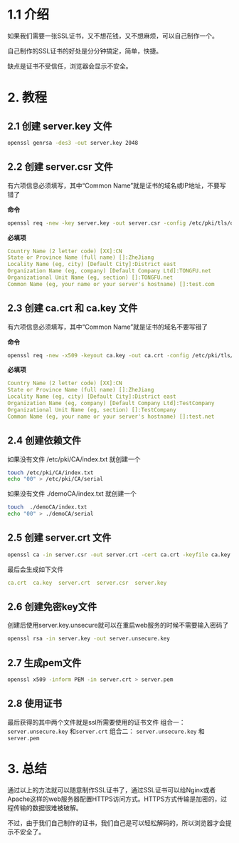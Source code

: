# 1.1 介绍

如果我们需要一张SSL证书，又不想花钱，又不想麻烦，可以自己制作一个。

自己制作的SSL证书的好处是分分钟搞定，简单，快捷。

缺点是证书不受信任，浏览器会显示不安全。

# 2. 教程

## 2.1 创建 server.key 文件
```sh
openssl genrsa -des3 -out server.key 2048
```

## 2.2 创建 server.csr 文件
有六项信息必须填写，其中“Common Name”就是证书的域名或IP地址，不要写错了

**命令**
```sh
openssl req -new -key server.key -out server.csr -config /etc/pki/tls/openssl.cnf
```

**必填项**
```yml
Country Name (2 letter code) [XX]:CN
State or Province Name (full name) []:ZheJiang
Locality Name (eg, city) [Default City]:District east
Organization Name (eg, company) [Default Company Ltd]:TONGFU.net
Organizational Unit Name (eg, section) []:TONGFU.net
Common Name (eg, your name or your server's hostname) []:test.com
```

## 2.3 创建 ca.crt 和 ca.key 文件
有六项信息必须填写，其中“Common Name”就是证书的域名不要写错了

**命令**
```sh
openssl req -new -x509 -keyout ca.key -out ca.crt -config /etc/pki/tls/openssl.cnf
```

**必填项**
```yml
Country Name (2 letter code) [XX]:CN
State or Province Name (full name) []:ZheJiang
Locality Name (eg, city) [Default City]:District east
Organization Name (eg, company) [Default Company Ltd]:TestCompany
Organizational Unit Name (eg, section) []:TestCompany
Common Name (eg, your name or your server's hostname) []:test.net
```
## 2.4 创建依赖文件
如果没有文件 /etc/pki/CA/index.txt 就创建一个
```sh
touch /etc/pki/CA/index.txt
echo "00" > /etc/pki/CA/serial
```
如果没有文件  ./demoCA/index.txt 就创建一个
```sh
touch  ./demoCA/index.txt
echo "00" > ./demoCA/serial

```
## 2.5 创建 server.crt 文件
```sh
openssl ca -in server.csr -out server.crt -cert ca.crt -keyfile ca.key -config /etc/pki/tls/openssl.cnf
```
最后会生成如下文件
```yml
ca.crt  ca.key  server.crt  server.csr  server.key
```

## 2.6 创建免密key文件
创建后使用server.key.unsecure就可以在重启web服务的时候不需要输入密码了
```sh
openssl rsa -in server.key -out server.unsecure.key
```
## 2.7 生成pem文件
```sh
openssl x509 -inform PEM -in server.crt > server.pem
```

## 2.8 使用证书
最后获得的其中两个文件就是ssl所需要使用的证书文件
组合一：
`server.unsecure.key` 和`server.crt`
组合二：
`server.unsecure.key` 和`server.pem`


# 3. 总结
通过以上的方法就可以随意制作SSL证书了，通过SSL证书可以给Nginx或者Apache这样的web服务器配置HTTPS访问方式。HTTPS方式传输是加密的，过程传输的数据很难被破解。

不过，由于我们自己制作的证书，我们自己是可以轻松解码的，所以浏览器才会提示不安全了。


